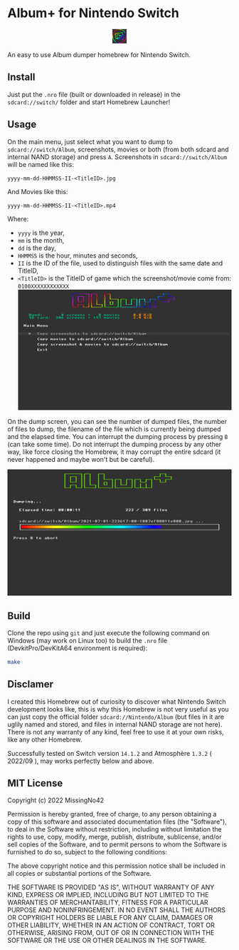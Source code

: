 # Album+ for Nintendo Switch

<p align="center">
  <img src="/icon.jpg" alt="Album+ Logo" width="32" height="32"/>
</p>

An easy to use Album dumper homebrew for Nintendo Switch.


## Install
Just put the `.nro` file (built or downloaded in release) in the `sdcard://switch/` folder and start Homebrew Launcher!


## Usage
On the main menu, just select what you want to dump to `sdcard://switch/Album`, screenshots, movies or both (from both sdcard and internal NAND storage) and press `A`.
Screenshots in `sdcard://switch/Album` will be named like this:
```
yyyy-mm-dd-HHMMSS-II-<TitleID>.jpg
```

And Movies like this:
```
yyyy-mm-dd-HHMMSS-II-<TitleID>.mp4
```
Where:
- `yyyy` is the year, 
- `mm` is the month,
- `dd` is the day, 
- `HHMMSS` is the hour, minutes and seconds,
- `II` is the ID of the file, used to distinguish files with the same date and TitleID,
- `<TitleID>` is the TitleID of game which the screenshot/movie come from: `0100XXXXXXXXXXXX`
![Menu](/.screenshots/menu.jpg)

On the dump screen, you can see the number of dumped files, the number of files to dump, the filename of the file which is currently being dumped and the elapsed time.
You can interrupt the dumping process by pressing `B` (can take some time). Do not interrupt the dumping process by any other way, like force closing the Homebrew, it may corrupt the entire sdcard (it never happened and maybe won't but be careful).

![Dump](/.screenshots/dump.jpg)


## Build
Clone the repo using `git` and just execute the following command on Windows (may work on Linux too) to build the `.nro` file (DevkitPro/DevKitA64 environment is required):
```bash
make
```

## Disclamer
I created this Homebrew out of curiosity to discover what Nintendo Switch development looks like, this is why this Homebrew is not very useful as you can just copy the official folder `sdcard://Nintendo/Album` (but files in it are uglily named and stored, and files in internal NAND storage are not here). There is not any warranty of any kind, feel free to use it at your own risks, like any other Homebrew.

Successfully tested on Switch version `14.1.2` and Atmosphère `1.3.2` ( 2022/09 ), may works perfectly below and above.


## MIT License

Copyright (c) 2022 MissingNo42

Permission is hereby granted, free of charge, to any person obtaining a copy of this software and associated documentation files (the "Software"), to deal in the Software without restriction, including without limitation the rights to use, copy, modify, merge, publish, distribute, sublicense, and/or sell copies of the Software, and to permit persons to whom the Software is furnished to do so, subject to the following conditions:

The above copyright notice and this permission notice shall be included in all copies or substantial portions of the Software.

THE SOFTWARE IS PROVIDED "AS IS", WITHOUT WARRANTY OF ANY KIND, EXPRESS OR IMPLIED, INCLUDING BUT NOT LIMITED TO THE WARRANTIES OF MERCHANTABILITY, FITNESS FOR A PARTICULAR PURPOSE AND NONINFRINGEMENT. IN NO EVENT SHALL THE AUTHORS OR COPYRIGHT HOLDERS BE LIABLE FOR ANY CLAIM, DAMAGES OR OTHER LIABILITY, WHETHER IN AN ACTION OF CONTRACT, TORT OR OTHERWISE, ARISING FROM, OUT OF OR IN CONNECTION WITH THE SOFTWARE OR THE USE OR OTHER DEALINGS IN THE SOFTWARE.
